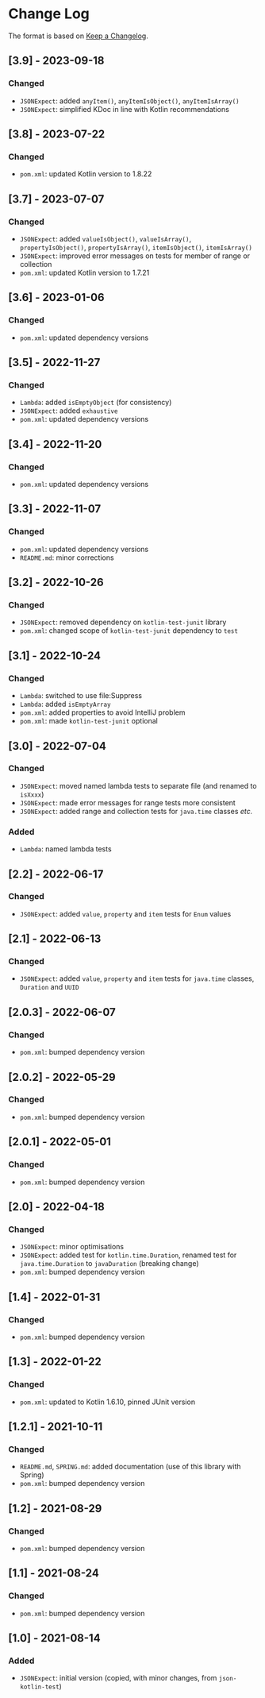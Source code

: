 # Change Log

The format is based on [Keep a Changelog](http://keepachangelog.com/).

## [3.9] - 2023-09-18
### Changed
- `JSONExpect`: added `anyItem()`, `anyItemIsObject()`, `anyItemIsArray()`
- `JSONExpect`: simplified KDoc in line with Kotlin recommendations

## [3.8] - 2023-07-22
### Changed
- `pom.xml`: updated Kotlin version to 1.8.22

## [3.7] - 2023-07-07
### Changed
- `JSONExpect`: added `valueIsObject()`, `valueIsArray()`, `propertyIsObject()`, `propertyIsArray()`, `itemIsObject()`,
  `itemIsArray()`
- `JSONExpect`: improved error messages on tests for member of range or collection
- `pom.xml`: updated Kotlin version to 1.7.21

## [3.6] - 2023-01-06
### Changed
- `pom.xml`: updated dependency versions

## [3.5] - 2022-11-27
### Changed
- `Lambda`: added `isEmptyObject` (for consistency)
- `JSONExpect`: added `exhaustive`
- `pom.xml`: updated dependency versions

## [3.4] - 2022-11-20
### Changed
- `pom.xml`: updated dependency versions

## [3.3] - 2022-11-07
### Changed
- `pom.xml`: updated dependency versions
- `README.md`: minor corrections

## [3.2] - 2022-10-26
### Changed
- `JSONExpect`: removed dependency on `kotlin-test-junit` library
- `pom.xml`: changed scope of `kotlin-test-junit` dependency to `test`

## [3.1] - 2022-10-24
### Changed
- `Lambda`: switched to use file:Suppress
- `Lambda`: added `isEmptyArray`
- `pom.xml`: added properties to avoid IntelliJ problem
- `pom.xml`: made `kotlin-test-junit` optional

## [3.0] - 2022-07-04
### Changed
- `JSONExpect`: moved named lambda tests to separate file (and renamed to `isXxxx`)
- `JSONExpect`: made error messages for range tests more consistent
- `JSONExpect`: added range and collection tests for `java.time` classes _etc._
### Added
- `Lambda`: named lambda tests

## [2.2] - 2022-06-17
### Changed
- `JSONExpect`: added `value`, `property` and `item` tests for `Enum` values

## [2.1] - 2022-06-13
### Changed
- `JSONExpect`: added `value`, `property` and `item` tests for `java.time` classes, `Duration` and `UUID`

## [2.0.3] - 2022-06-07
### Changed
- `pom.xml`: bumped dependency version

## [2.0.2] - 2022-05-29
### Changed
- `pom.xml`: bumped dependency version

## [2.0.1] - 2022-05-01
### Changed
- `pom.xml`: bumped dependency version

## [2.0] - 2022-04-18
### Changed
- `JSONExpect`: minor optimisations
- `JSONExpect`: added test for `kotlin.time.Duration`, renamed test for `java.time.Duration` to `javaDuration`
  (breaking change)
- `pom.xml`: bumped dependency version

## [1.4] - 2022-01-31
### Changed
- `pom.xml`: bumped dependency version

## [1.3] - 2022-01-22
### Changed
- `pom.xml`: updated to Kotlin 1.6.10, pinned JUnit version

## [1.2.1] - 2021-10-11
### Changed
- `README.md`, `SPRING.md`: added documentation (use of this library with Spring)
- `pom.xml`: bumped dependency version

## [1.2] - 2021-08-29
### Changed
- `pom.xml`: bumped dependency version

## [1.1] - 2021-08-24
### Changed
- `pom.xml`: bumped dependency version

## [1.0] - 2021-08-14
### Added
- `JSONExpect`: initial version (copied, with minor changes, from `json-kotlin-test`)
